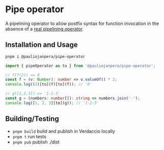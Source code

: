 # Pipe operator

A pipelining operator to allow postfix syntax for function invocation in the absence of a [real pipelining operator](https://tc39.es/proposal-pipeline-operator/).

## Installation and Usage

```sh
pnpm i @pauliojanpera/pipe-operator
```

```ts
import { pipeOperator as to } from '@pauliojanpera/pipe-operator';

// f(f(2)) == 8
const f = (v: Number): number => v.valueOf() * 2;
console.log((2)[to](f)[to](f)); // '8'

// g([1,2,3]) == '1-2-3'
const g = (numbers: number[]): string => numbers.join('-');
console.log([1, 2, 3][to](g)); // '1-2-3'
```

## Building/Testing

- `pnpm build` build and publish in Verdaccio locally
- `pnpm t` run tests
- `pnpm pub` publish ./dist

